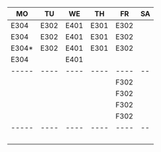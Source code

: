 |MO   |TU  |WE  |TH  |FR  |SA|
|-----|----|----|----|----|--|
|E304 |E302|E401|E301|E302|  |
|E304 |E302|E401|E301|E302|  |
|E304*|E302|E401|E301|E302|  |
|E304 |    |E401|    |    |  |
|-----|----|----|----|----|--|
|     |    |    |    |F302|  |
|     |    |    |    |F302|  |
|     |    |    |    |F302|  |
|     |    |    |    |F302|  |
|-----|----|----|----|----|--|
|     |    |    |    |    |  |
|     |    |    |    |    |  |
|     |    |    |    |    |  |
|     |    |    |    |    |  |

